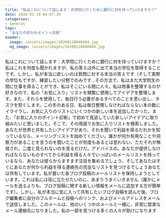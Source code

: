 ```yaml
---
title: "私はこれについて話します：大学院に行くために銀行に何を持っていけますか？"
date: 2020-01-10 04:07:39
categories:
- General
tags:
- "あなたの好かれポイント診断"
header:
  image: /assets/images/20200110040404.jpg
  og_image: /assets/images/20200110040404.jpg
---
```


私はこれについて話します：大学院に行くために銀行に何を持っていけますか？私はこれを何度も聞かれますが、私の答えは外に出て本当の学位を取得することです。しかし、私が本当に欲しいのは質問に対する本当の答えです（そして実際の学位もですが、練習したい分野でのみです...その方法で、私はまだ大学院生の間に仕事を得ることができ、私はそこにいる間に人々。私は物事を整理するのが好きなので、私の「お気に入り」リストを頻繁に使用してアイデアを整理します。また、それらを使用して、毎日行う必要があるすべてのことを思い出し、タスクを短くします。この冬のある日、私は毎日整理しなければならない本の数にイライラし、お気に入りのリストにいくつかの新しい本を追加したかった。また、「お気に入りのポイント診断」で初めて見逃していた新しいアイデアに取り組みたいと思いました。そこで、その用語でお気に入りリストを検索しました。あなたが世界と共有したいアイデアがあり、それを聞いて利益を得るだれかを知っているなら、メーリングリストを始めてください。誰かが何か有用なことや洞察力があることを言うのを聞いたことが何度もあるとは思わない、ただそれが無視され、二度と見られないのを見るだけだ。アドバイスの。あなたが提供しなければならないものすべてから利益を得る人々でいっぱいのメールリストを持っているなら、あなたは彼らからますます注目を集めるでしょう、そしてあなたはすぐにあなたが何から利益を得る連絡先の完全なリストを見つけるでしょうあなたは共有しています。私が書いた各ブログ投稿のメールリストを保持しようとしています。これは私には役に立たせたいのに、あまりうまくいきません（誰かにメールを送るよりも、ブログ投稿に関する新しい情報をメールに追加する方が簡単です）。しかし、私が本当に気に入って共有したいブログ投稿を読んだ後、ブログ編集者に自分のフルネームと投稿へのリンク、およびメールアドレスをメールで送信しました。このメールは、他のいくつかのメールと一緒に、非常に堅実なメール連絡先になりました。私の一部を見つける多くの人々が助けになります
